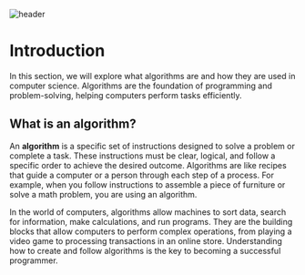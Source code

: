 ![header](assets/header.png)

# Introduction

In this section, we will explore what algorithms are and how they are used in computer science. Algorithms are the foundation of programming and problem-solving, helping computers perform tasks efficiently.

## What is an algorithm?

An **algorithm** is a specific set of instructions designed to solve a problem or complete a task. These instructions must be clear, logical, and follow a specific order to achieve the desired outcome. Algorithms are like recipes that guide a computer or a person through each step of a process. For example, when you follow instructions to assemble a piece of furniture or solve a math problem, you are using an algorithm.

In the world of computers, algorithms allow machines to sort data, search for information, make calculations, and run programs. They are the building blocks that allow computers to perform complex operations, from playing a video game to processing transactions in an online store. Understanding how to create and follow algorithms is the key to becoming a successful programmer.